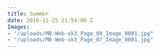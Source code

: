 ```yaml
---
title: Summer
date: 2016-11-25 21:54:00 Z
Images:
- "/uploads/MB-Web-sk3_Page_08_Image_0001.jpg"
- "/uploads/MB-Web-sk3_Page_07_Image_0001.jpg"
---
```


